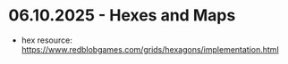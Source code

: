 # 06.10.2025 - Hexes and Maps



- hex resource: https://www.redblobgames.com/grids/hexagons/implementation.html